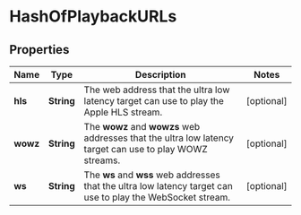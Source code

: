 
# HashOfPlaybackURLs

## Properties
Name | Type | Description | Notes
------------ | ------------- | ------------- | -------------
**hls** | **String** | The web address that the ultra low latency target can use to play the Apple HLS stream. |  [optional]
**wowz** | **String** | The **wowz** and **wowzs** web addresses that the ultra low latency target can use to play WOWZ streams. |  [optional]
**ws** | **String** | The **ws** and **wss** web addresses that the ultra low latency target can use to play the WebSocket stream. |  [optional]



